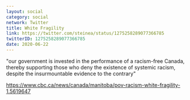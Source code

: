 ```yaml
---
layout: social
category: social
network: Twitter
title: White Fragility
link: https://twitter.com/steinea/status/1275258289077366785
twitterID: 1275258289077366785
date: 2020-06-22
---
```


"our government is invested in the performance of a racism-free Canada, thereby supporting those who deny the existence of systemic racism, despite the insurmountable evidence to the contrary"

<https://www.cbc.ca/news/canada/manitoba/pov-racism-white-fragility-1.5619647>
